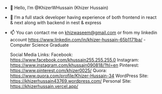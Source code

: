 - 👋 Hello, I’m @KhizerWHussain (Khizer Hussain)
- 👀 I’m a full stack developer having experience of both frontend in react & next along with backend in nest & express
- 📫 You can contact me on khizwaseem@gmail.com or from my linkedin account https://www.linkedin.com/in/khizer-hussain-65b1171ba/
-Computer Science Graduate

  Social Media Links:
  Facebook: https://www.facebook.com/khussain255.255.255.0
  Instagram: https://www.instagram.com/khussain090818/?hl=en
  Pinterest: https://www.pinterest.com/khizer0025/
  Quora: https://www.quora.com/profile/Khizer-Hussain-34
  WordPress Site: https://khizerhussain43769.wordpress.com/
  Personal Site: https://khizerhussain.vercel.app/
